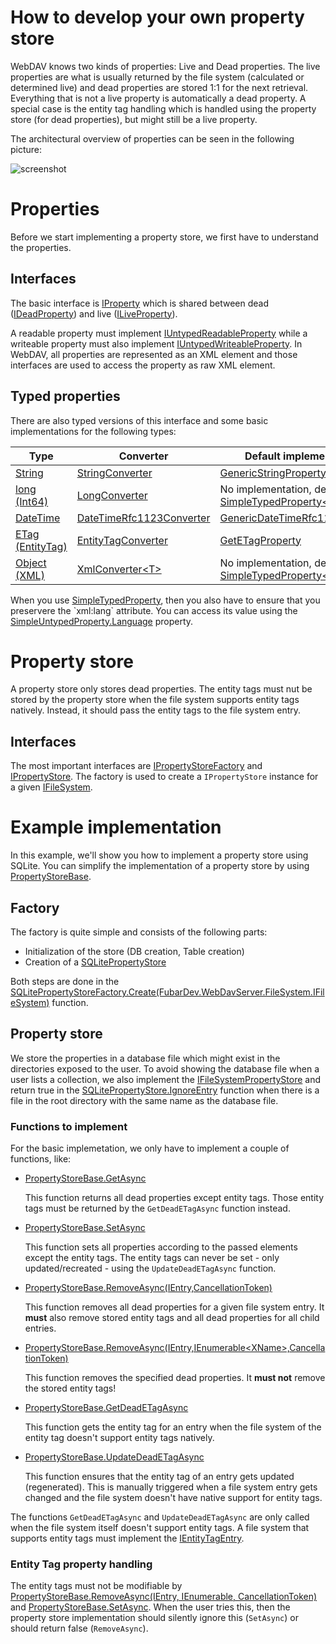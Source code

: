 # How to develop your own property store

WebDAV knows two kinds of properties: Live and Dead properties. The live properties are what is usually returned by the file system (calculated or determined live) and dead properties are stored 1:1 for the next retrieval. Everything that is not a live property is automatically a dead property. A special case is the entity tag handling which is handled using the property store (for dead properties), but might still be a live property.

The architectural overview of properties can be seen in the following picture:

![screenshot](~/images/overview-properties.png)

# Properties

Before we start implementing a property store, we first have to understand the properties.

## Interfaces

The basic interface is [IProperty](xref:FubarDev.WebDavServer.Props.IProperty) which is shared between dead ([IDeadProperty](xref:FubarDev.WebDavServer.Props.Dead.IDeadProperty)) and live ([ILiveProperty](xref:FubarDev.WebDavServer.Props.Live.ILiveProperty)).

A readable property must implement [IUntypedReadableProperty](xref:FubarDev.WebDavServer.Props.IUntypedReadableProperty) while a writeable property must also implement [IUntypedWriteableProperty](xref:FubarDev.WebDavServer.Props.IUntypedWriteableProperty). In WebDAV, all properties are represented as an XML element and those interfaces are used to access the property as raw XML element.

## Typed properties

There are also typed versions of this interface and some basic implementations for the following types:

Type                                                                    | Converter                                                                                         | Default implementation
------------------------------------------------------------------------|---------------------------------------------------------------------------------------------------|------------
[String](xref:System.String)                                            | [StringConverter](xref:FubarDev.WebDavServer.Props.Converters.StringConverter)                    | [GenericStringProperty](xref:FubarDev.WebDavServer.Props.Generic.GenericStringProperty)
[long (Int64)](xref:System.Int64)                                       | [LongConverter](xref:FubarDev.WebDavServer.Props.Converters.LongConverter)                        | No implementation, derive from [SimpleTypedProperty&lt;T&gt;](xref:FubarDev.WebDavServer.Props.SimpleTypedProperty%601)
[DateTime](xref:System.DateTime)                                        | [DateTimeRfc1123Converter](xref:FubarDev.WebDavServer.Props.Converters.DateTimeRfc1123Converter)  | [GenericDateTimeRfc1123Property](xref:FubarDev.WebDavServer.Props.Generic.GenericDateTimeRfc1123Property)
[ETag (EntityTag)](xref:FubarDev.WebDavServer.Model.Headers.EntityTag)  | [EntityTagConverter](xref:FubarDev.WebDavServer.Props.Converters.EntityTagConverter)              | [GetETagProperty](xref:FubarDev.WebDavServer.Props.Dead.GetETagProperty)
[Object (XML)](xref:System.Object)                                      | [XmlConverter&lt;T&gt;](xref:FubarDev.WebDavServer.Props.Converters.XmlConverter%601)             | No implementation, derive from [SimpleTypedProperty&lt;T&gt;](xref:FubarDev.WebDavServer.Props.SimpleTypedProperty%601)

When you use [SimpleTypedProperty<T>](xref:FubarDev.WebDavServer.Props.SimpleTypedProperty`1), then you also have to ensure that you preservere the `xml:lang` attribute. You can access its value using the [SimpleUntypedProperty.Language](xref:FubarDev.WebDavServer.Props.SimpleUntypedProperty.Language) property.

# Property store

A property store only stores dead properties. The entity tags must nut be stored by the property store when the file system supports entity tags natively. Instead, it should pass the entity tags to the file system entry.

## Interfaces

The most important interfaces are [IPropertyStoreFactory](xref:FubarDev.WebDavServer.Props.Store.IPropertyStoreFactory) and [IPropertyStore](xref:FubarDev.WebDavServer.Props.Store.IPropertyStore). The factory is used to create a `IPropertyStore` instance for a given [IFileSystem](xref:FubarDev.WebDavServer.FileSystem.IFileSystem).

# Example implementation

In this example, we'll show you how to implement a property store using SQLite. You can simplify the implementation of a property store by using [PropertyStoreBase](xref:FubarDev.WebDavServer.Props.Store.PropertyStoreBase).

## Factory

The factory is quite simple and consists of the following parts:

* Initialization of the store (DB creation, Table creation)
* Creation of a [SQLitePropertyStore](xref:FubarDev.WebDavServer.Props.Store.SQLite.SQLitePropertyStore)

Both steps are done in the [SQLitePropertyStoreFactory.Create(FubarDev.WebDavServer.FileSystem.IFileSystem)](xref:FubarDev.WebDavServer.Props.Store.SQLite.SQLitePropertyStoreFactory.Create(FubarDev.WebDavServer.FileSystem.IFileSystem)) function.

## Property store

We store the properties in a database file which might exist in the directories exposed to the user. To avoid showing the database file when a user lists a collection, we also implement the [IFileSystemPropertyStore](xref:FubarDev.WebDavServer.Props.Store.IFileSystemPropertyStore) and return true in the [SQLitePropertyStore.IgnoreEntry](xref:FubarDev.WebDavServer.Props.Store.SQLite.SQLitePropertyStore.IgnoreEntry(FubarDev.WebDavServer.FileSystem.IEntry)) function when there is a file in the root directory with the same name as the database file.

### Functions to implement

For the basic implemetation, we only have to implement a couple of functions, like:

* [PropertyStoreBase.GetAsync](xref:FubarDev.WebDavServer.Props.Store.PropertyStoreBase.GetAsync(FubarDev.WebDavServer.FileSystem.IEntry,System.Threading.CancellationToken))

  This function returns all dead properties except entity tags. Those entity tags must be returned by the `GetDeadETagAsync` function instead.

* [PropertyStoreBase.SetAsync](xref:FubarDev.WebDavServer.Props.Store.PropertyStoreBase.SetAsync(FubarDev.WebDavServer.FileSystem.IEntry,System.Collections.Generic.IEnumerable{System.Xml.Linq.XElement},System.Threading.CancellationToken))

  This function sets all properties according to the passed elements except the entity tags. The entity tags can never be set - only updated/recreated - using the `UpdateDeadETagAsync` function.

* [PropertyStoreBase.RemoveAsync(IEntry,CancellationToken)](xref:FubarDev.WebDavServer.Props.Store.PropertyStoreBase.RemoveAsync(FubarDev.WebDavServer.FileSystem.IEntry,System.Threading.CancellationToken))

  This function removes all dead properties for a given file system entry. It **must** also remove stored entity tags and all dead properties for all child entries.

* [PropertyStoreBase.RemoveAsync(IEntry,IEnumerable&lt;XName&gt;,CancellationToken)](xref:FubarDev.WebDavServer.Props.Store.PropertyStoreBase.RemoveAsync(FubarDev.WebDavServer.FileSystem.IEntry,System.Collections.Generic.IEnumerable{System.Xml.Linq.XName},System.Threading.CancellationToken))

  This function removes the specified dead properties. It **must not** remove the stored entity tags!

* [PropertyStoreBase.GetDeadETagAsync](xref:FubarDev.WebDavServer.Props.Store.PropertyStoreBase.GetDeadETagAsync(FubarDev.WebDavServer.FileSystem.IEntry,System.Threading.CancellationToken))

  This function gets the entity tag for an entry when the file system of the entity tag doesn't support entity tags natively.

* [PropertyStoreBase.UpdateDeadETagAsync](xref:FubarDev.WebDavServer.Props.Store.PropertyStoreBase.UpdateDeadETagAsync(FubarDev.WebDavServer.FileSystem.IEntry,System.Threading.CancellationToken))

  This function ensures that the entity tag of an entry gets updated (regenerated). This is manually triggered when a file system entry gets changed and the file system doesn't have native support for entity tags.

The functions `GetDeadETagAsync` and `UpdateDeadETagAsync` are only called when the file system itself doesn't support entity tags. A file system that supports entity tags must implement the [IEntityTagEntry](xref:FubarDev.WebDavServer.FileSystem.IEntityTagEntry).

### Entity Tag property handling

The entity tags must not be modifiable by [PropertyStoreBase.RemoveAsync(IEntry, IEnumerable<XName>, CancellationToken)](xref:FubarDev.WebDavServer.Props.Store.PropertyStoreBase.RemoveAsync(FubarDev.WebDavServer.FileSystem.IEntry,System.Collections.Generic.IEnumerable{System.Xml.Linq.XName},System.Threading.CancellationToken)) and [PropertyStoreBase.SetAsync](xref:FubarDev.WebDavServer.Props.Store.PropertyStoreBase.SetAsync(FubarDev.WebDavServer.FileSystem.IEntry,System.Collections.Generic.IEnumerable{System.Xml.Linq.XElement},System.Threading.CancellationToken)). When the user tries this, then the property store implementation should silently ignore this (`SetAsync`) or should return false (`RemoveAsync`).
